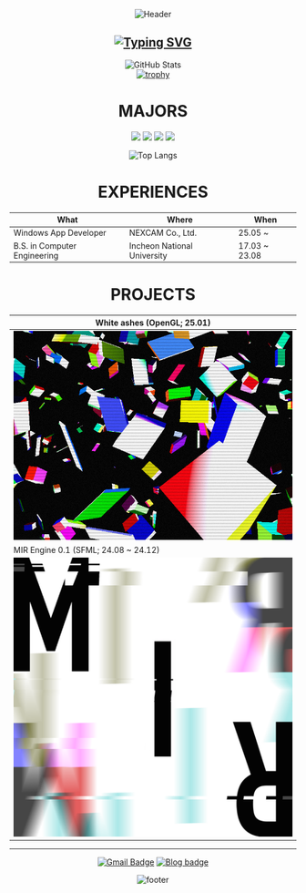 <div align="center">

![Header](https://capsule-render.vercel.app/api?type=waving&height=300&color=black&text=JIWON&fontColor=FFFFFF&animation=twinkling)

## [![Typing SVG](https://readme-typing-svg.herokuapp.com?font=Fjalla+One&size=40&center=true&pause=1000&color=F7F7F7&random=true&width=1000&height=100&lines=For+the+GOTY;A+game+developer;Idea+into+reality;Art+%3D+Code+%2B+Polygon+%2B+Pixel;Graphics+%2F+Game+Engine)](https://git.io/typing-svg)

![GitHub Stats](https://github-readme-stats.vercel.app/api?username=G1rmmr&show_icons=true&title_color=ffffff&text_color=ffffff&icon_color=ffffff&bg_color=000000&card_width=580)  
[![trophy](https://github-profile-trophy.vercel.app/?username=G1rmmr&theme=onedark&column=5)](https://github.com/ryo-ma/github-profile-trophy)

# MAJORS

<img src="https://img.shields.io/badge/C/C++-00599C?style=for-the-badge&logo=cplusplus&logoColor=white"/>
<img src="https://img.shields.io/badge/sfml-8CC445?style=for-the-badge&logo=sfml&logoColor=white"/>
<img src="https://img.shields.io/badge/opengl-5586A4?style=for-the-badge&logo=opengl&logoColor=white"/>
<img src="https://img.shields.io/badge/.Net-512BD4?style=for-the-badge&logo=dotnet&logoColor=white"/>

![Top Langs](https://github-readme-stats.vercel.app/api/top-langs/?username=G1rmmr&exclude_repo=G1rmmr,G1rmmr.github.io,custom-tools,imax-bot,computational-geometry&layout=compact&hide=html,perl,roff,raku&title_color=ffffff&text_color=ffffff&icon_color=ffffff&bg_color=000000&card_width=580)  

# EXPERIENCES 

| What | Where | When |
| - | - | - |
| Windows App Developer  | NEXCAM Co., Ltd.| 25.05 ~ |  
| B.S. in Computer Engineering | Incheon National University | 17.03 ~ 23.08 |
  
# PROJECTS

| White ashes (OpenGL; 25.01) |
| - |
| <a href=https://github.com/G1rmmr/opengl-tutorial><img src="./white-ashes.png" width=550 /></a> |
| MIR Engine 0.1 (SFML; 24.08 ~ 24.12) |
| <a href=https://g1rmmr.github.io/penitence-source/doxygen/html/index.html><img src="./MIR.png" width=550 /></a> |

---

[![Gmail Badge](https://img.shields.io/badge/-Gmail-d14836?style=flat-square&logo=Gmail&logoColor=white&link=mailto:blckhnd.std@gmail.com)](mailto:blckhnd.std@gmail.com)
[![Blog badge](https://img.shields.io/badge/Blog-FFFFFF?style=flat-square)](https://g1rmmr.github.io/)

![footer](https://capsule-render.vercel.app/api?type=waving&color=black&height=200&section=footer&text=&fontSize=90)

</div>
